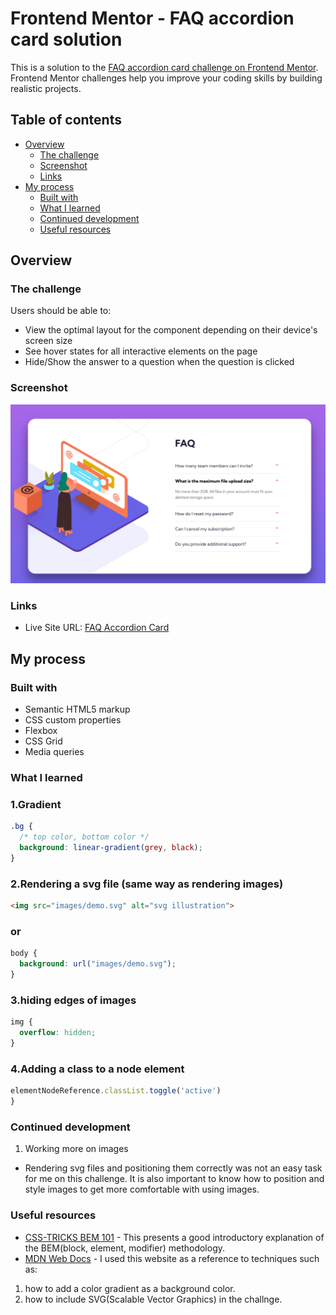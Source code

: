 # Frontend Mentor - FAQ accordion card solution

This is a solution to the [FAQ accordion card challenge on Frontend Mentor](https://www.frontendmentor.io/challenges/faq-accordion-card-XlyjD0Oam). Frontend Mentor challenges help you improve your coding skills by building realistic projects. 

## Table of contents

- [Overview](#overview)
  - [The challenge](#the-challenge)
  - [Screenshot](#screenshot)
  - [Links](#links)
- [My process](#my-process)
  - [Built with](#built-with)
  - [What I learned](#what-i-learned)
  - [Continued development](#continued-development)
  - [Useful resources](#useful-resources)


## Overview

### The challenge

Users should be able to:

- View the optimal layout for the component depending on their device's screen size
- See hover states for all interactive elements on the page
- Hide/Show the answer to a question when the question is clicked

### Screenshot

![FAQ Accordion Card](./images/faq_accordion_card.png)


### Links

- Live Site URL: [FAQ Accordion Card](https://your-live-site-url.com)


## My process

### Built with

- Semantic HTML5 markup
- CSS custom properties
- Flexbox
- CSS Grid
- Media queries


### What I learned

### 1.Gradient
```css
.bg {
  /* top color, bottom color */
  background: linear-gradient(grey, black);
}
```
### 2.Rendering a svg file (same way as rendering images)
```html
<img src="images/demo.svg" alt="svg illustration">
```
### or
```css
body {
  background: url("images/demo.svg");
}
```
### 3.hiding edges of images
```css
img {
  overflow: hidden;
}
```
### 4.Adding a class to a node element
```js
elementNodeReference.classList.toggle('active')
}
```


### Continued development

1. Working more on images
- Rendering svg files and positioning them correctly was not an easy task for me on this challenge. It is also important to know how to position and style images to get more comfortable with using images.


### Useful resources

- [CSS-TRICKS BEM 101](https://css-tricks.com/bem-101/) - This presents a good introductory explanation of the BEM(block, element, modifier) methodology.
- [MDN Web Docs](https://developer.mozilla.org/en-US/) - I used this website as a reference to techniques such as:
1. how to add a color gradient as a background color.
2. how to include SVG(Scalable Vector Graphics) in the challnge.
